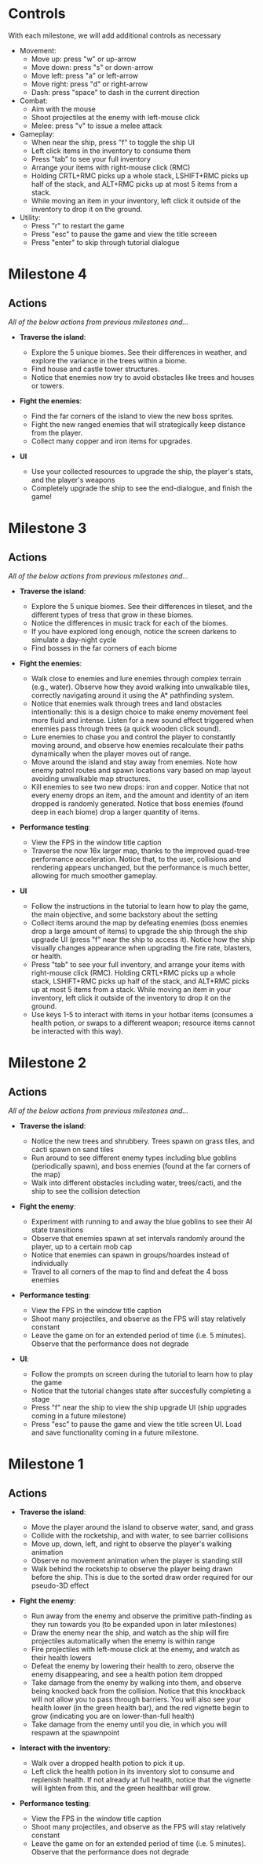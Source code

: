 # Controls

With each milestone, we will add additional controls as necessary

- Movement:
  - Move up: press "w" or up-arrow
  - Move down: press "s" or down-arrow
  - Move left: press "a" or left-arrow
  - Move right: press "d" or right-arrow
  - Dash: press "space" to dash in the current direction
- Combat:
  - Aim with the mouse
  - Shoot projectiles at the enemy with left-mouse click
  - Melee: press "v" to issue a melee attack
- Gameplay:
  - When near the ship, press "f" to toggle the ship UI
  - Left click items in the inventory to consume them
  - Press "tab" to see your full inventory
  - Arrange your items with right-mouse click (RMC)
  - Holding CRTL+RMC picks up a whole stack, LSHIFT+RMC picks up half of the stack, and ALT+RMC picks up at most 5 items from a stack.
  - While moving an item in your inventory, left click it outside of the inventory to drop it on the ground.
- Utility:
  - Press "r" to restart the game
  - Press "esc" to pause the game and view the title screeen
  - Press "enter" to skip through tutorial dialogue

# Milestone 4

## Actions

_All of the below actions from previous milestones and..._

- **Traverse the island**:

  - Explore the 5 unique biomes. See their differences in weather, and explore the variance in the trees within a biome.
  - Find house and castle tower structures.
  - Notice that enemies now try to avoid obstacles like trees and houses or towers.

- **Fight the enemies**:

  - Find the far corners of the island to view the new boss sprites.
  - Fight the new ranged enemies that will strategically keep distance from the player.
  - Collect many copper and iron items for upgrades.

- **UI**
  - Use your collected resources to upgrade the ship, the player's stats, and the player's weapons
  - Completely upgrade the ship to see the end-dialogue, and finish the game!


# Milestone 3

## Actions

_All of the below actions from previous milestones and..._

- **Traverse the island**:

  - Explore the 5 unique biomes. See their differences in tileset, and the different types of tress that grow in these biomes.
  - Notice the differences in music track for each of the biomes.
  - If you have explored long enough, notice the screen darkens to simulate a day-night cycle
  - Find bosses in the far corners of each biome

- **Fight the enemies**:

  - Walk close to enemies and lure enemies through complex terrain (e.g., water). Observe how they avoid walking into unwalkable tiles, correctly navigating around it using the A\* pathfinding system.
  - Notice that enemies walk through trees and land obstacles intentionally: this is a design choice to make enemy movement feel more fluid and intense. Listen for a new sound effect triggered when enemies pass through trees (a quick wooden click sound).
  - Lure enemies to chase you and control the player to constantly moving around, and observe how enemies recalculate their paths dynamically when the player moves out of range.
  - Move around the island and stay away from enemies. Note how enemy patrol routes and spawn locations vary based on map layout avoiding unwalkable map structures.
  - Kill enemies to see two new drops: iron and copper. Notice that not every enemy drops an item, and the amount and identity of an item dropped is randomly generated. Notice that boss enemies (found deep in each biome) drop a larger quantity of items.

- **Performance testing**:

  - View the FPS in the window title caption
  - Traverse the now 16x larger map, thanks to the improved quad-tree performance acceleration. Notice that, to the user, collisions and rendering appears unchanged, but the performance is much better, allowing for much smoother gameplay.

- **UI**
  - Follow the instructions in the tutorial to learn how to play the game, the main objective, and some backstory about the setting
  - Collect items around the map by defeating enemies (boss enemies drop a large amount of items) to upgrade the ship through the ship upgrade UI (press "f" near the ship to access it). Notice how the ship visually changes appearance when upgrading the fire rate, blasters, or health.
  - Press "tab" to see your full inventory, and arrange your items with right-mouse click (RMC). Holding CRTL+RMC picks up a whole stack, LSHIFT+RMC picks up half of the stack, and ALT+RMC picks up at most 5 items from a stack. While moving an item in your inventory, left click it outside of the inventory to drop it on the ground.
  - Use keys 1-5 to interact with items in your hotbar items (consumes a health potion, or swaps to a different weapon; resource items cannot be interacted with this way).

# Milestone 2

## Actions

_All of the below actions from previous milestones and..._

- **Traverse the island**:

  - Notice the new trees and shrubbery. Trees spawn on grass tiles, and cacti spawn on sand tiles
  - Run around to see different enemy types including blue goblins (periodically spawn), and boss enemies (found at the far corners of the map)
  - Walk into different obstacles including water, trees/cacti, and the ship to see the collision detection

- **Fight the enemy**:

  - Experiment with running to and away the blue goblins to see their AI state transitions
  - Observe that enemies spawn at set intervals randomly around the player, up to a certain mob cap
  - Notice that enemies can spawn in groups/hoardes instead of individually
  - Travel to all corners of the map to find and defeat the 4 boss enemies

- **Performance testing**:

  - View the FPS in the window title caption
  - Shoot many projectiles, and observe as the FPS will stay relatively constant
  - Leave the game on for an extended period of time (i.e. 5 minutes). Observe that the performance does not degrade

- **UI**:
  - Follow the prompts on screen during the tutorial to learn how to play the game
  - Notice that the tutorial changes state after succesfully completing a stage
  - Press "f" near the ship to view the ship upgrade UI (ship upgrades coming in a future milestone)
  - Press "esc" to pause the game and view the title screen UI. Load and save functionality coming in a future milestone.

# Milestone 1

## Actions

- **Traverse the island**:

  - Move the player around the island to observe water, sand, and grass
  - Collide with the rocketship, and with water, to see barrier collisions
  - Move up, down, left, and right to observe the player's walking animation
  - Observe no movement animation when the player is standing still
  - Walk behind the rocketship to observe the player being drawn before the ship. This is due to the sorted draw order required for our pseudo-3D effect

- **Fight the enemy**:

  - Run away from the enemy and observe the primitive path-finding as they run towards you (to be expanded upon in later milestones)
  - Draw the enemy near the ship, and watch as the ship will fire projectiles automatically when the enemy is within range
  - Fire projectiles with left-mouse click at the enemy, and watch as their health lowers
  - Defeat the enemy by lowering their health to zero, observe the enemy disappearing, and see a health potion item dropped
  - Take damage from the enemy by walking into them, and observe being knocked back from the collision. Notice that this knockback will not allow you to pass through barriers. You will also see your health lower (in the green health bar), and the red vignette begin to grow (indicating you are on lower-than-full health)
  - Take damage from the enemy until you die, in which you will respawn at the spawnpoint

- **Interact with the inventory**:

  - Walk over a dropped health potion to pick it up.
  - Left click the health potion in its inventory slot to consume and replenish health. If not already at full health, notice that the vignette will lighten from this, and the green healthbar will grow.

- **Performance testing**:
  - View the FPS in the window title caption
  - Shoot many projectiles, and observe as the FPS will stay relatively constant
  - Leave the game on for an extended period of time (i.e. 5 minutes). Observe that the performance does not degrade
